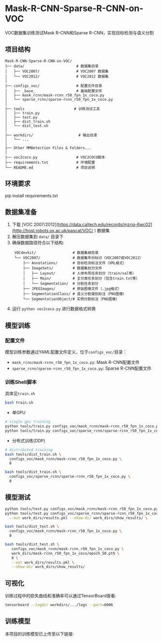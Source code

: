 # Mask-R-CNN-Sparse-R-CNN-on-VOC

VOC数据集训练测试Mask R-CNN和Sparse R-CNN，实现目标检测与语义分割

## 项目结构

```
Mask-R-CNN-Sparse-R-CNN-on-VOC/
├── data/                        # 数据集目录
│   ├── VOC2007/                 # VOC2007 数据集
│   └── VOC2012/                 # VOC2012 数据集
│
├── configs_voc/                 # 配置文件目录
│   ├── _base_                   # 基础配置文件
│   ├── mask_rcnn/mask-rcnn_r50_fpn_1x_coco.py
│   └── sparse_rcnn/sparse-rcnn_r50_fpn_1x_coco.py
│
├── tools                       # 训练测试工具
│   ├── train.py
│   ├── test.py
│   ├── dist_train.sh
│   └── dist_test.sh
│
├── workdirs/                     # 输出目录
│   └── ...
│
├── Other MMDetection Files & Folders...
│
├── voc2coco.py                  # VOC2COCO脚本
├── requirements.txt             # 环境配置
└── README.md                    # 项目说明
```

## 环境要求

pip install requirements.txt


## 数据集准备

1. 下载 [VOC 2007/2012](https://data.caltech.edu/records/mzrjq-6wc02](http://host.robots.ox.ac.uk/pascal/VOC/ ) 数据集
2. 解压数据集到 `data/` 目录下
3. 确保数据路径符合以下结构:
   ```
    VOCdevkit/                 # 数据集根目录
    └── VOC2007/               # 数据集年份标识（VOC2007或VOC2012）
        ├── Annotations/       # 目标检测标注文件（XML格式）
        ├── ImageSets/         # 数据集划分文件
        │   ├── Layout/        # 人体布局任务划分（train/val等）
        │   ├── Main/          # 主分类任务划分（包含train.txt等）
        │   └── Segmentation/  # 分割任务划分
        ├── JPEGImages/        # 原始图像文件（.jpg格式）
        ├── SegmentationClass/ # 语义分割类别标注（PNG图像）
        └── SegmentationObject/# 实例分割标注（PNG图像）
   ```
4. 运行 `python voc2coco.py` 进行数据格式转换

## 模型训练

### 配置文件

模型训练参数通过YAML配置文件定义，位于`configs_voc/`目录：
- `mask_rcnn/mask-rcnn_r50_fpn_1x_coco.py`: Mask R-CNN配置文件
- `sparse_rcnn/sparse-rcnn_r50_fpn_1x_coco.py`: Sparse R-CNN配置文件

### 训练Shell脚本
具体见`train.sh`
```bash
bash train.sh
```
- 单GPU

```bash
# single gpu training
python tools/train.py configs_voc/mask_rcnn/mask-rcnn_r50_fpn_1x_coco.py
python tools/train.py configs_voc/sparse_rcnn/sparse-rcnn_r50_fpn_1x_coco.py
```

- 分布式训练(DDP)

```bash
# distributed training
bash tools/dist_train.sh \
  configs_voc/mask_rcnn/mask-rcnn_r50_fpn_1x_coco.py \
  8

bash tools/dist_train.sh \
  configs_voc/sparse_rcnn/sparse-rcnn_r50_fpn_1x_coco.py \
  8
```

## 模型测试

```bash
python tools/test.py configs_voc/mask_rcnn/mask-rcnn_r50_fpn_1x_coco.py
python tools/test.py configs_voc/sparse_rcnn/sparse-rcnn_r50_fpn_1x_coco.py work_dirs/mask-rcnn_r50_fpn_1x_coco/epoch_50.pth \
  --out work_dirs/results.pkl --show-dir work_dirs/show_results/ \
```

```bash
bash tools/dist_test.sh \
  configs_voc/mask_rcnn/mask-rcnn_r50_fpn_1x_coco.py \
  8

bash tools/dist_test.sh \
   configs_voc/mask_rcnn/mask-rcnn_r50_fpn_1x_coco.py \
   work_dirs/mask-rcnn_r50_fpn_1x_coco/epoch_50.pth \
   8 \
   --out work_dirs/results.pkl \
   --show-dir work_dirs/show_results/
```

## 可视化

训练过程中的损失曲线和准确率可以通过TensorBoard查看:

```bash
tensorboard --logdir workdirs/.../logs --port=6006
```

## 训练模型

本项目的训练模型已上传至以下链接:
